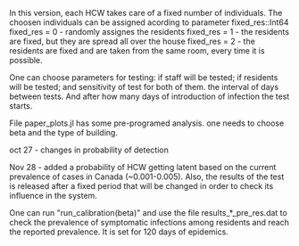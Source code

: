 In this version, each HCW takes care of a fixed number of individuals. The choosen individuals can be assigned acording to parameter fixed_res::Int64
fixed_res = 0 - randomly assignes the residents
fixed_res = 1 - the residents are fixed, but they are spread all over the house
fixed_res = 2 -  the residents are fixed and are taken from the same room, every time it is possible.

One can choose parameters for testing:
if staff will be tested; if residents will be tested; and sensitivity of test for both of them.
the interval of days between tests. And after how many days of introduction of infection the test starts.

File paper_plots.jl has some pre-programed analysis. one needs to choose beta and the type of building.

oct 27 - changes in probability of detection

Nov 28 - added a probability of HCW getting latent based on the current prevalence of cases in Canada (~0.001-0.005). Also, the results of the test is released after a fixed period that will be changed in order to check its influence in the system.

One can run "run_calibration(beta)" and use the file results_*_pre_res.dat to check the prevalence of symptomatic infections among residents and reach the reported prevalence. It is set for 120 days of epidemics.